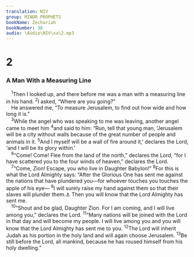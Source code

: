 ```yaml
---
translation: NIV
group: MINOR PROPHETS
bookName: Zechariah 
bookNumber: 38
audio: \Audio\NIV\xa\2.mp3
---
```


<div class="title"><h1>2</h1><h3>A Man With a Measuring Line </h3></div>
<span class="verse xa_2_1"> <sup>1</sup>Then I looked up, and there before me was a man with a measuring line in his hand. </span>
<span class="verse xa_2_2"><sup>2</sup>I asked, “Where are you going?” <br/> He answered me, “To measure Jerusalem, to find out how wide and how long it is.” <br/></span>
<span class="verse xa_2_3"> <sup>3</sup>While the angel who was speaking to me was leaving, another angel came to meet him </span>
<span class="verse xa_2_4"><sup>4</sup>and said to him: “Run, tell that young man, ‘Jerusalem will be a city without walls because of the great number of people and animals in it. </span>
<span class="verse xa_2_5"><sup>5</sup>And I myself will be a wall of fire around it,’ declares the Lord, ‘and I will be its glory within.’ <br/></span>
<span class="verse xa_2_6"> <sup>6</sup>“Come! Come! Flee from the land of the north,” declares the Lord, “for I have scattered you to the four winds of heaven,” declares the Lord. <br/></span>
<span class="verse xa_2_7"> <sup>7</sup>“Come, Zion! Escape, you who live in Daughter Babylon!” </span>
<span class="verse xa_2_8"><sup>8</sup>For this is what the Lord Almighty says: “After the Glorious One has sent me against the nations that have plundered you—for whoever touches you touches the apple of his eye— </span>
<span class="verse xa_2_9"><sup>9</sup>I will surely raise my hand against them so that their slaves will plunder them.<a data-toggle="tooltip" data-placement="bottom" title="Or says after … eye: 9“I … plunder them.”">⚓</a> Then you will know that the Lord Almighty has sent me. <br/></span>
<span class="verse xa_2_10"> <sup>10</sup>“Shout and be glad, Daughter Zion. For I am coming, and I will live among you,” declares the Lord. </span>
<span class="verse xa_2_11"><sup>11</sup>“Many nations will be joined with the Lord in that day and will become my people. I will live among you and you will know that the Lord Almighty has sent me to you. </span>
<span class="verse xa_2_12"><sup>12</sup>The Lord will inherit Judah as his portion in the holy land and will again choose Jerusalem. </span>
<span class="verse xa_2_13"><sup>13</sup>Be still before the Lord, all mankind, because he has roused himself from his holy dwelling.” <br/></span>
